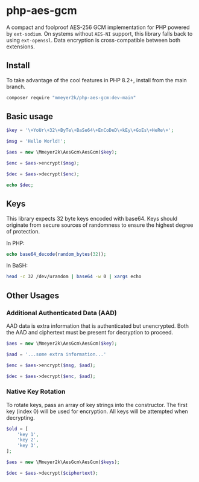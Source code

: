 # php-aes-gcm

A compact and foolproof AES-256 GCM implementation for PHP powered by `ext-sodium`.
On systems without `AES-NI` support, this library falls back to using `ext-openssl`.
Data encryption is cross-compatible between both extensions.

## Install

To take advantage of the cool features in PHP 8.2+, install from the main branch.
```bash
composer require "mmeyer2k/php-aes-gcm:dev-main"
```

## Basic usage

```php
$key = '\+YoUr\+32\+ByTe\+BaSe64\+EnCoDeD\+kEy\+GoEs\+HeRe\+';

$msg = 'Hello World!';

$aes = new \Mmeyer2k\AesGcm\AesGcm($key);

$enc = $aes->encrypt($msg);

$dec = $aes->decrypt($enc);

echo $dec;
```

## Keys

This library expects 32 byte keys encoded with base64.
Keys should originate from secure sources of randomness to ensure the highest degree of protection.

In PHP:
```php
echo base64_decode(random_bytes(32));
```

In BaSH:
```bash
head -c 32 /dev/urandom | base64 -w 0 | xargs echo
```

## Other Usages

### Additional Authenticated Data (AAD)

AAD data is extra information that is authenticated but unencrypted.
Both the AAD and ciphertext must be present for decryption to proceed.
```php
$aes = new \Mmeyer2k\AesGcm\AesGcm($key);

$aad = '...some extra information...'

$enc = $aes->encrypt($msg, $aad);

$dec = $aes->decrypt($enc, $aad);
```

### Native Key Rotation

To rotate keys, pass an array of key strings into the constructor.
The first key (index 0) will be used for encryption.
All keys will be attempted when decrypting.
```php
$old = [
    'key 1',
    'key 2',
    'key 3',
];

$aes = new \Mmeyer2k\AesGcm\AesGcm($keys);

$dec = $aes->decrypt($ciphertext);
```
